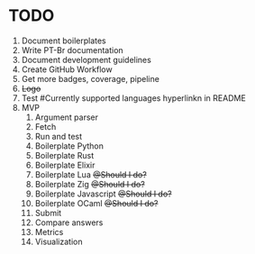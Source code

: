 # TODO
1. Document boilerplates
1. Write PT-Br documentation
1. Document development guidelines
1. Create GitHub Workflow
1. Get more badges, coverage, pipeline
1. ~~Logo~~
1. Test #Currently supported languages hyperlinkn in README
1. MVP
    1. Argument parser
    1. Fetch
    1. Run and test
    1. Boilerplate Python
    1. Boilerplate Rust
    1. Boilerplate Elixir
    1. Boilerplate Lua ~~@Should I do?~~
    1. Boilerplate Zig ~~@Should I do?~~
    1. Boilerplate Javascript ~~@Should I do?~~
    1. Boilerplate OCaml ~~@Should I do?~~
    1. Submit
    1. Compare answers
    1. Metrics
    1. Visualization
